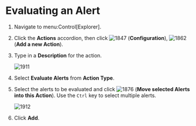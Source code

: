 # Evaluating an Alert

1.  Navigate to menu:Control\[Explorer\].

2.  Click the **Actions** accordion, then click ![1847](1847.png)
    (**Configuration**), ![1862](1862.png) (**Add a new Action**).

3.  Type in a **Description** for the action.
    
    ![1911](1911.png)

4.  Select **Evaluate Alerts** from **Action Type**.

5.  Select the alerts to be evaluated and click ![1876](1876.png)
    (**Move selected Alerts into this Action**). Use the `Ctrl` key to
    select multiple alerts.
    
    ![1912](1912.png)

6.  Click **Add**.
